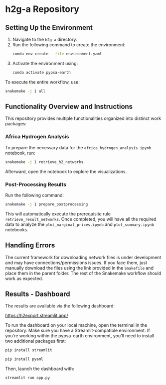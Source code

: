 # h2g-a Repository

## Setting Up the Environment

1. Navigate to the `h2g-a` directory.
2. Run the following command to create the environment:
    ```bash
    conda env create --file environment.yaml
    ```
3. Activate the environment using:
    ```bash
    conda activate pypsa-earth
    ```

To execute the entire workflow, use:
```bash
snakemake -j 1 all
```

## Functionality Overview and Instructions

This repository provides multiple functionalities organized into distinct work packages:

### Africa Hydrogen Analysis

To prepare the necessary data for the `africa_hydrogen_analysis.ipynb` notebook, run:
```bash
snakemake -j 1 retrieve_h2_networks
```
Afterward, open the notebook to explore the visualizations.

### Post-Processing Results

Run the following command:
```bash
snakemake -j 1 prepare_postprocessing
```
This will automatically execute the prerequisite rule `retrieve_result_networks`. Once completed, you will have all the required data to analyze the `plot_marginal_prices.ipynb` and `plot_summary.ipynb` notebooks.

## Handling Errors

The current framework for downloading network files is under development and may have connections/permissions issues. If you face them, just manually download the files using the link provided in the `Snakefile` and place them in the parent folder. The rest of the Snakemake workflow should work as expected.

## Results - Dashboard

The results are available via the following dashboard:

https://h2export.streamlit.app/

To run the dashboard on your local machine, open the terminal in the repository. Make sure you have a Streamlit-compatible environment.
If you're working within the pypsa-earth environment, you'll need to install two additional packages first:
```bash
pip install streamlit
```
```bash
pip install pyaml
```

Then, launch the dashboard with:
```bash
streamlit run app.py
```
